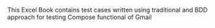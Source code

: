 This Excel Book contains test cases written using traditional and BDD approach for testing Compose functional of Gmail
